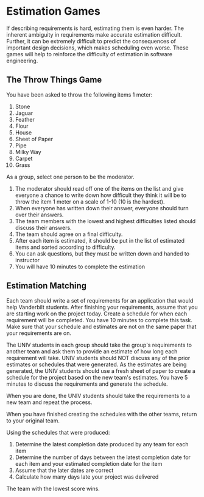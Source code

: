 # Estimation Games

If describing requirements is hard, estimating them is even harder. The 
inherent ambiguity in requirements make accurate estimation difficult. 
Further, it can be extremely difficult to predict the consequences of
important design decisions, which makes scheduling even worse. These
games will help to reinforce the difficulty of estimation in software
engineering.

## The Throw Things Game

You have been asked to throw the following items 1 meter:

  1. Stone
  2. Jaguar
  3. Feather
  4. Flour
  5. House
  6. Sheet of Paper
  7. Pipe
  8. Milky Way
  9. Carpet
  10. Grass

As a group, select one person to be the moderator. 

  1. The moderator should read off one of the items on the list and give everyone a 
     chance to write down how difficult they think it will be to throw the item
     1 meter on a scale of 1-10 (10 is the hardest). 
  2. When everyone has written down their answer, everyone should turn over their 
     answers.
  3. The team members with the lowest and highest difficulties listed should discuss their answers.
  4. The team should agree on a final difficulty.
  5. After each item is estimated, it should be put in the list of estimated items and sorted according to difficulty.
  6. You can ask questions, but they must be written down and handed to instructor
  7. You will have 10 minutes to complete the estimation

## Estimation Matching

Each team should write a set of requirements for an application that would help Vanderbilt students. 
After finishing your requirements, assume that you are starting work on the project today. Create a
schedule for when each requirement will be completed. You have 10 minutes to complete this task.
Make sure that your schedule and estimates are not on the same paper that your requirements are on.

The UNIV students in each group should take the group's requirements to another team and ask them to
provide an estimate of how long each requirement will take. UNIV students should NOT discuss any of the
prior estimates or schedules that were generated. As the estimates are being generated, the UNIV students 
should use a fresh sheet of paper to create a schedule for the project based on the new team's estimates.
You have 5 minutes to discuss the requirements and generate the schedule.

When you are done, the UNIV students should take the requirements to a new team and repeat the process.

When you have finished creating the schedules with the other teams, return to your original team.

Using the schedules that were produced:

1. Determine the latest completion date produced by any team for each item
2. Determine the number of days between the latest completion date for each item and
   your estimated completion date for the item
3. Assume that the later dates are correct
4. Calculate how many days late your project was delivered

The team with the lowest score wins.


  

